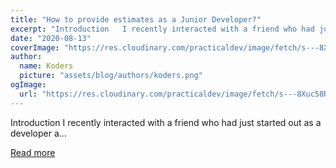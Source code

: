 ```yaml
---
title: "How to provide estimates as a Junior Developer?"
excerpt: "Introduction   I recently interacted with a friend who had just started out as a developer a..."
date: "2020-08-13"
coverImage: "https://res.cloudinary.com/practicaldev/image/fetch/s---8Xuc58R--/c_imagga_scale,f_auto,fl_progressive,h_420,q_auto,w_1000/https://dev-to-uploads.s3.amazonaws.com/i/owkmrz8v0nqch0kzrarq.png"
author:
  name: Koders
  picture: "assets/blog/authors/koders.png"
ogImage:
  url: "https://res.cloudinary.com/practicaldev/image/fetch/s---8Xuc58R--/c_imagga_scale,f_auto,fl_progressive,h_420,q_auto,w_1000/https://dev-to-uploads.s3.amazonaws.com/i/owkmrz8v0nqch0kzrarq.png"
---
```


Introduction   I recently interacted with a friend who had just started out as a developer a...

[Read more](https://dev.to/skaytech/how-to-provide-estimates-as-a-junior-developer-a2n)
